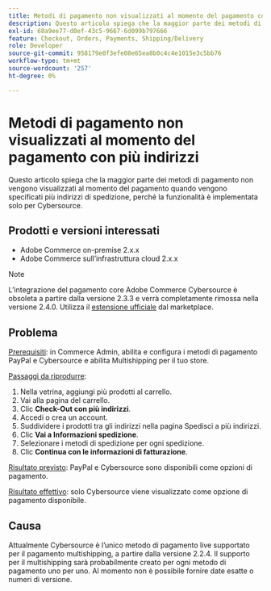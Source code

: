 ```yaml
---
title: Metodi di pagamento non visualizzati al momento del pagamento con più indirizzi
description: Questo articolo spiega che la maggior parte dei metodi di pagamento non vengono visualizzati al momento del pagamento quando vengono specificati più indirizzi di spedizione, perché la funzionalità è implementata solo per Cybersource.
exl-id: 68a9ee77-d0ef-43c5-9667-6d099b797666
feature: Checkout, Orders, Payments, Shipping/Delivery
role: Developer
source-git-commit: 958179e0f3efe08e65ea8b0c4c4e1015e3c5bb76
workflow-type: tm+mt
source-wordcount: '257'
ht-degree: 0%

---
```


# Metodi di pagamento non visualizzati al momento del pagamento con più indirizzi

Questo articolo spiega che la maggior parte dei metodi di pagamento non vengono visualizzati al momento del pagamento quando vengono specificati più indirizzi di spedizione, perché la funzionalità è implementata solo per Cybersource.

## Prodotti e versioni interessati

* Adobe Commerce on-premise 2.x.x
* Adobe Commerce sull’infrastruttura cloud 2.x.x

>[!NOTE]
>
>L’integrazione del pagamento core Adobe Commerce Cybersource è obsoleta a partire dalla versione 2.3.3 e verrà completamente rimossa nella versione 2.4.0. Utilizza il [estensione ufficiale](https://marketplace.magento.com/cybersource-global-payment-management.html) dal marketplace.

## Problema

<u>Prerequisiti</u>: in Commerce Admin, abilita e configura i metodi di pagamento PayPal e Cybersource e abilita Multishipping per il tuo store.

<u>Passaggi da riprodurre</u>:

1. Nella vetrina, aggiungi più prodotti al carrello.
1. Vai alla pagina del carrello.
1. Clic **Check-Out con più indirizzi**.
1. Accedi o crea un account.
1. Suddividere i prodotti tra gli indirizzi nella pagina Spedisci a più indirizzi.
1. Clic **Vai a Informazioni spedizione**.
1. Selezionare i metodi di spedizione per ogni spedizione.
1. Clic **Continua con le informazioni di fatturazione**.

<u>Risultato previsto</u>: PayPal e Cybersource sono disponibili come opzioni di pagamento.

<u>Risultato effettivo</u>: solo Cybersource viene visualizzato come opzione di pagamento disponibile.

## Causa

Attualmente Cybersource è l’unico metodo di pagamento live supportato per il pagamento multishipping, a partire dalla versione 2.2.4. Il supporto per il multishipping sarà probabilmente creato per ogni metodo di pagamento uno per uno. Al momento non è possibile fornire date esatte o numeri di versione.
